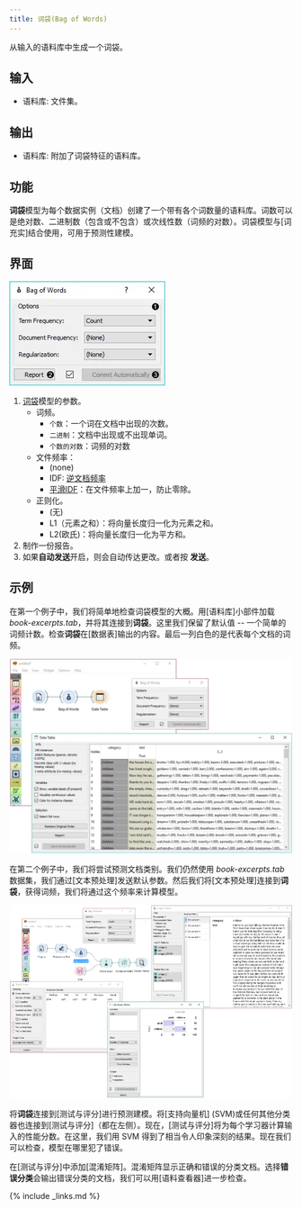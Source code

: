 ```yaml
---
title: 词袋(Bag of Words)
---
```


从输入的语料库中生成一个词袋。





## 输入

- 语料库: 文件集。

## 输出

- 语料库: 附加了词袋特征的语料库。

## 功能
**词袋**模型为每个数据实例（文档）创建了一个带有各个词数量的语料库。词数可以是绝对数、二进制数（包含或不包含）或次线性数（词频的对数）。词袋模型与[词充实]结合使用，可用于预测性建模。

## 界面
![](/assets/images/text/Bag-of-Words-stamped.png.webp)

1. [词袋](https://en.wikipedia.org/wiki/Tf%E2%80%93idf)模型的参数。
    - 词频。
        - `个数`：一个词在文档中出现的次数。
        - `二进制`：文档中出现或不出现单词。
        - `个数的对数`：词频的对数
    - 文件频率：
        - (none)
        - IDF: [逆文档频率](http://nlp.stanford.edu/IR-book/html/htmledition/inverse-document-frequency-1.html)
        - [平滑IDF](http://scikit-learn.org/stable/modules/generated/sklearn.feature_extraction.text.TfidfTransformer.html)：在文件频率上加一，防止零除。
    - 正则化。
        - (无)
        - L1（元素之和）：将向量长度归一化为元素之和。
        - L2(欧氏)：将向量长度归一化为平方和。
2. 制作一份报告。
3. 如果**自动发送**开启，则会自动传达更改。或者按 **发送**。


## 示例

在第一个例子中，我们将简单地检查词袋模型的大概。用[语料库]小部件加载*book-excerpts.tab*，并将其连接到**词袋**。这里我们保留了默认值 -- 一个简单的词频计数。检查**词袋**在[数据表]输出的内容。最后一列白色的是代表每个文档的词频。


![](/assets/images/text/Bag-of-Words-Example1.png.webp)

在第二个例子中，我们将尝试预测文档类别。我们仍然使用 *book-excerpts.tab* 数据集，我们通过[文本预处理]发送默认参数。然后我们将[文本预处理]连接到**词袋**，获得词频，我们将通过这个频率来计算模型。


![](/assets/images/text/Bag-of-Words-Example2.png.webp)

将**词袋**连接到[测试与评分]进行预测建模。将[支持向量机] (SVM)或任何其他分类器也连接到[测试与评分]（都在左侧）。现在，[测试与评分]将为每个学习器计算输入的性能分数。在这里，我们用 SVM 得到了相当令人印象深刻的结果。现在我们可以检查，模型在哪里犯了错误。

在[测试与评分]中添加[混淆矩阵]。混淆矩阵显示正确和错误的分类文档。选择**错误分类**会输出错误分类的文档，我们可以用[语料查看器]进一步检查。

{% include _links.md %}